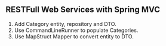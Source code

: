 RESTFull Web Services with Spring MVC
-------------------------------------

1. Add Category entity, repository and DTO.
2. Use CommandLineRunner to populate Categories.
3. Use MapStruct Mapper to convert entity to DTO.